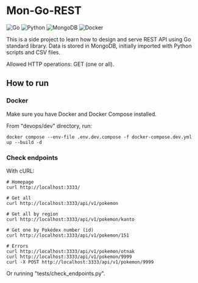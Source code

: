 # Mon-Go-REST
![Go](https://img.shields.io/badge/Go-1.24.0-blue?style=for-the-badge&logo=go&style=flat-square)
![Python](https://img.shields.io/badge/Python-3.8-3670A0?style=for-the-badge&logo=python&logoColor=ffdd54&style=flat-square)
![MongoDB](https://img.shields.io/badge/MongoDB-4.4-green?style=for-the-badge&logo=mongodb&style=flat-square)
![Docker](https://img.shields.io/badge/Docker-ready-blue?style=for-the-badge&logo=docker&style=flat-square)

This is a side project to learn how to design and serve REST API using Go standard library.
Data is stored in MongoDB, initially imported with Python scripts and CSV files.

Allowed HTTP operations: GET (one or all).

## How to run
### Docker
Make sure you have Docker and Docker Compose installed.

From "devops/dev" directory, run:
```
docker compose --env-file .env.dev.compose -f docker-compose.dev.yml up --build -d 
```

### Check endpoints
With cURL:
```
# Homepage
curl http://localhost:3333/

# Get all
curl http://localhost:3333/api/v1/pokemon

# Get all by region
curl http://localhost:3333/api/v1/pokemon/kanto

# Get one by Pokédex number (id)
curl http://localhost:3333/api/v1/pokemon/151

# Errors
curl http://localhost:3333/api/v1/pokemon/otnak
curl http://localhost:3333/api/v1/pokemon/9999
curl -X POST http://localhost:3333/api/v1/pokemon/9999
```

Or running "tests/check_endpoints.py".
